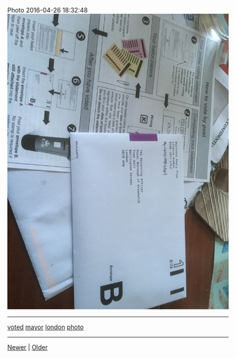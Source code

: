 <!--
title: Photo 2016-04-26 18
date: 2020-06-28T14:43:49.696Z
tags: voted, mayor, london, photo
-->


Photo 2016-04-26 18:32:48
![](143439595902-0.jpg)

<!--BOTTOM-POST-NAVIGATION-->
---

[voted](tag-voted.md) [mayor](tag-mayor.md) [london](tag-london.md) [photo](tag-photo.md)

---

[Newer](143425514722.md) | [Older](144866489077.md)